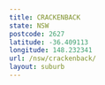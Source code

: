```yaml
---
title: CRACKENBACK
state: NSW
postcode: 2627
latitude: -36.409113
longitude: 148.232341
url: /nsw/crackenback/
layout: suburb
---
```

